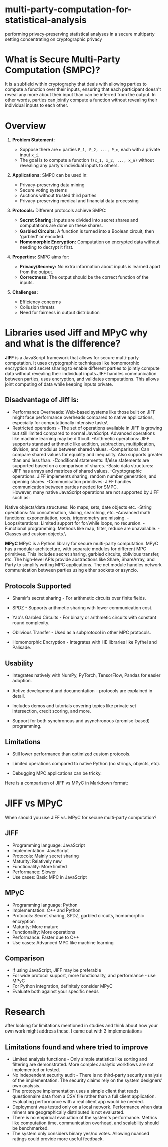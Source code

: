 # multi-party-computation-for-statistical-analysis
 performing privacy-preserving statistical analyses in a secure multiparty setting concentrating on cryptographic privacy

# What is Secure Multi-Party Computation (SMPC)?
It is a subfield within cryptography that deals with allowing parties to compute a function over their inputs, ensuring that each participant doesn't reveal any more about their input than can be inferred from the output. In other words, parties can jointly compute a function without revealing their individual inputs to each other.


# Overview

1. **Problem Statement:** 
   - Suppose there are `n` parties `P_1, P_2, ..., P_n`, each with a private input `x_i`.
   - The goal is to compute a function `f(x_1, x_2, ..., x_n)` without revealing any party's individual inputs to others.

2. **Applications:** SMPC can be used in:
   - Privacy-preserving data mining
   - Secure voting systems
   - Auctions without trusted third parties
   - Privacy-preserving medical and financial data processing

3. **Protocols:** Different protocols achieve SMPC:
   - **Secret Sharing:** Inputs are divided into secret shares and computations are done on these shares.
   - **Garbled Circuits:** A function is turned into a Boolean circuit, then 'garbled' or encoded.
   - **Homomorphic Encryption:** Computation on encrypted data without needing to decrypt it first.

4. **Properties:** SMPC aims for:
   - **Privacy/Secrecy:** No extra information about inputs is learned apart from the output.
   - **Correctness:** The output should be the correct function of the inputs.

5. **Challenges:** 
   - Efficiency concerns
   - Collusion threats
   - Need for fairness in output distribution

# Libraries used Jiff and MPyC why and what is the difference?

**JIFF** is a JavaScript framework that allows for secure multi-party computation. It uses cryptographic techniques like homomorphic encryption and secret sharing to enable different parties to jointly compute data without revealing their individual inputs.JIFF handles communication between parties, uses encryption, and validates computations. This allows joint computing of data while keeping inputs private.

## Disadvantage of Jiff is:
 - Performance Overheads: Web-based systems like those built on JIFF might face performance overheads compared to native applications, especially for computationally intensive tasks\
 - Restricted operations - The set of operations available in JIFF is growing but still limited compared to normal JavaScript. Advanced operations like machine learning may be difficult.
  -Arithmetic operations: JIFF supports standard arithmetic like addition, subtraction, multiplication, division, and modulus between shared values.
  -Comparisons: Can compare shared values for equality and inequality. Also supports greater than and less than.
  -Conditional statements: if/else statements are supported based on a comparison of shares.
  -Basic data structures: JIFF has arrays and matrices of shared values.
  -Cryptographic operations: JIFF implements sharing, random number generation, and opening shares.
  -Communication primitives: JIFF handles communication between parties needed for SMPC.\
However, many native JavaScript operations are not supported by JIFF such as:

Native objects/data structures: No maps, sets, date objects etc.
 -String operations: No concatenation, slicing, searching, etc.
 -Advanced math functions: exponentiation, roots, trigonometry are missing.
 -Loops/iterations: Limited support for for/while loops, no recursion.
 -Functional programming: Methods like map, filter, reduce are unavailable.
 -Classes and custom objects.\

**MPyC** MPyC is a Python library for secure multi-party computation. MPyC has a modular architecture, with separate modules for different MPC primitives. This includes secret sharing, garbled circuits, oblivious transfer, etc. The high-level APIs provide abstractions like Share, ShareArray, and Party to simplify writing MPC applications. The net module handles network communication between parties using either sockets or asyncio.

## Protocols Supported

- Shamir's secret sharing - For arithmetic circuits over finite fields.

- SPDZ - Supports arithmetic sharing with lower communication cost.

- Yao's Garbled Circuits - For binary or arithmetic circuits with constant round complexity. 

- Oblivious Transfer - Used as a subprotocol in other MPC protocols.

- Homomorphic Encryption - Integrates with HE libraries like Pyfhel and Palisade.

## Usability

- Integrates natively with NumPy, PyTorch, TensorFlow, Pandas for easier adoption.

- Active development and documentation - protocols are explained in detail.

- Includes demos and tutorials covering topics like private set intersection, credit scoring, and more.

- Support for both synchronous and asynchronous (promise-based) programming.

## Limitations

- Still lower performance than optimized custom protocols.

- Limited operations compared to native Python (no strings, objects, etc).

- Debugging MPC applications can be tricky.

Here is a comparison of JIFF vs MPyC in Markdown format:

# JIFF vs MPyC

When should you use JIFF vs. MPyC for secure multi-party computation?

## JIFF

- Programming language: JavaScript
- Implementation: JavaScript
- Protocols: Mainly secret sharing 
- Maturity: Relatively new
- Functionality: More limited
- Performance: Slower
- Use cases: Basic MPC in JavaScript

## MPyC

- Programming language: Python
- Implementation: C++ and Python 
- Protocols: Secret sharing, SPDZ, garbled circuits, homomorphic encryption
- Maturity: More mature 
- Functionality: More operations
- Performance: Faster due to C++
- Use cases: Advanced MPC like machine learning

## Comparison

- If using JavaScript, JIFF may be preferable
- For wide protocol support, more functionality, and performance - use MPyC
- For Python integration, definitely consider MPyC
- Evaluate both against your specific needs

# Research 
after looking for limitations mentioned in studies and think about how your own work might address these. I came out with 3 implementations
## Limitations found and where tried to improve
 - Limited analysis functions - Only simple statistics like sorting and filtering are demonstrated. More complex analytic workflows are not implemented or tested.
 - No independent security audit - There is no third-party security analysis of the implementation. The security claims rely on the system designers' own analysis.
 - The prototype implementation uses a simple client that reads questionnaire data from a CSV file rather than a full client application. Evaluating performance with a real client app would be needed.
 - Deployment was tested only on a local network. Performance when data miners are geographically distributed is not evaluated.
 - There is no empirical evaluation of the system's performance. Metrics like computation time, communication overhead, and scalability should be benchmarked.
 - The system only considers binary yes/no votes. Allowing nuanced ratings could provide more useful feedback.





